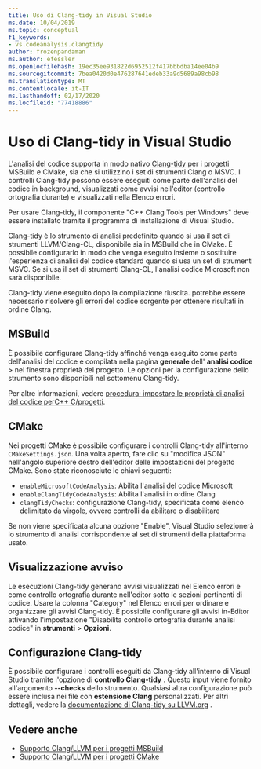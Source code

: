 ```yaml
---
title: Uso di Clang-tidy in Visual Studio
ms.date: 10/04/2019
ms.topic: conceptual
f1_keywords:
- vs.codeanalysis.clangtidy
author: frozenpandaman
ms.author: efessler
ms.openlocfilehash: 19ec35ee931822d6952512f417bbbdba14ee04b9
ms.sourcegitcommit: 7bea0420d0e476287641edeb33a9d5689a98cb98
ms.translationtype: MT
ms.contentlocale: it-IT
ms.lasthandoff: 02/17/2020
ms.locfileid: "77418886"
---
```

# <a name="using-clang-tidy-in-visual-studio"></a>Uso di Clang-tidy in Visual Studio

L'analisi del codice supporta in modo nativo [Clang-tidy](https://clang.llvm.org/extra/clang-tidy/) per i progetti MSBuild e CMake, sia che si utilizzino i set di strumenti Clang o MSVC. I controlli Clang-tidy possono essere eseguiti come parte dell'analisi del codice in background, visualizzati come avvisi nell'editor (controllo ortografia durante) e visualizzati nella Elenco errori.

Per usare Clang-tidy, il componente "C++ Clang Tools per Windows" deve essere installato tramite il programma di installazione di Visual Studio.

Clang-tidy è lo strumento di analisi predefinito quando si usa il set di strumenti LLVM/Clang-CL, disponibile sia in MSBuild che in CMake. È possibile configurarlo in modo che venga eseguito insieme o sostituire l'esperienza di analisi del codice standard quando si usa un set di strumenti MSVC. Se si usa il set di strumenti Clang-CL, l'analisi codice Microsoft non sarà disponibile.

Clang-tidy viene eseguito dopo la compilazione riuscita. potrebbe essere necessario risolvere gli errori del codice sorgente per ottenere risultati in ordine Clang.

## <a name="msbuild"></a>MSBuild

È possibile configurare Clang-tidy affinché venga eseguito come parte dell'analisi del codice e compilata nella pagina **generale** dell' **analisi codice** > nel finestra proprietà del progetto. Le opzioni per la configurazione dello strumento sono disponibili nel sottomenu Clang-tidy.

Per altre informazioni, vedere [procedura: impostare le proprietà di analisi del codice perC++ C/progetti](../code-quality/how-to-set-code-analysis-properties-for-c-cpp-projects.md).

## <a name="cmake"></a>CMake

Nei progetti CMake è possibile configurare i controlli Clang-tidy all'interno `CMakeSettings.json`. Una volta aperto, fare clic su "modifica JSON" nell'angolo superiore destro dell'editor delle impostazioni del progetto CMake. Sono state riconosciute le chiavi seguenti:

- `enableMicrosoftCodeAnalysis`: Abilita l'analisi del codice Microsoft
- `enableClangTidyCodeAnalysis`: Abilita l'analisi in ordine Clang
- `clangTidyChecks`: configurazione Clang-tidy, specificata come elenco delimitato da virgole, ovvero controlli da abilitare o disabilitare

Se non viene specificata alcuna opzione "Enable", Visual Studio selezionerà lo strumento di analisi corrispondente al set di strumenti della piattaforma usato.

## <a name="warning-display"></a>Visualizzazione avviso

Le esecuzioni Clang-tidy generano avvisi visualizzati nel Elenco errori e come controllo ortografia durante nell'editor sotto le sezioni pertinenti di codice. Usare la colonna "Category" nel Elenco errori per ordinare e organizzare gli avvisi Clang-tidy. È possibile configurare gli avvisi in-Editor attivando l'impostazione "Disabilita controllo ortografia durante analisi codice" in **strumenti** > **Opzioni**.

## <a name="clang-tidy-configuration"></a>Configurazione Clang-tidy

È possibile configurare i controlli eseguiti da Clang-tidy all'interno di Visual Studio tramite l'opzione di **controllo Clang-tidy** . Questo input viene fornito all'argomento **--checks** dello strumento. Qualsiasi altra configurazione può essere inclusa nei file con **estensione Clang** personalizzati. Per altri dettagli, vedere la [documentazione di Clang-tidy su LLVM.org](https://clang.llvm.org/extra/clang-tidy/) .

## <a name="see-also"></a>Vedere anche

- [Supporto Clang/LLVM per i progetti MSBuild](https://devblogs.microsoft.com/cppblog/clang-llvm-support-for-msbuild-projects/)
- [Supporto Clang/LLVM per i progetti CMake](https://devblogs.microsoft.com/cppblog/visual-studio-cmake-support-clang-llvm-cmake-3-14-vcpkg-and-performance-improvements/)
